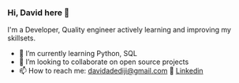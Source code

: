 ### Hi, David here 👋

<!--
**davidadediji/davidadediji** is a ✨ _special_ ✨ repository because its `README.md` (this file) appears on your GitHub profile.-->

I'm a Developer, Quality engineer actively learning and improving my skillsets. 

- 🌱 I’m currently learning Python, SQL
- 👯 I’m looking to collaborate on open source projects 
- 📫 How to reach me: davidadediji@gmail.com
👔 [Linkedin][linkedin]


[Linkedin]: https://www.linkedin.com/in/davidadediji1/

